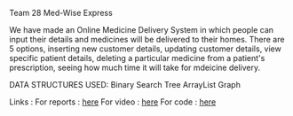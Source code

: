 Team 28 Med-Wise Express

We have made an Online Medicine Delivery System in which people can input their details and medicines will be delivered to their homes. There are 5 options, inserting new customer details, updating customer details, view specific patient details, deleting a particular medicine from a patient's prescription, seeing how much time it will take for mdeicine delivery.

DATA STRUCTURES USED:
Binary Search Tree
ArrayList
Graph

Links : 
For reports : [here](https://drive.google.com/drive/folders/10RQ4iH4pMphWfm6XP0dz1x8FtgkkEMrj?usp=sharing)
For video : [here](https://drive.google.com/file/d/1s5y7OcQSzLAI70x3wYNbyvjocMDaWAcP/view?usp=drive_link)
For code : [here](https://drive.google.com/file/d/19fwRZuWjNiBq7YQanh9XWwt1_cE1wMuU/view?usp=sharing)

